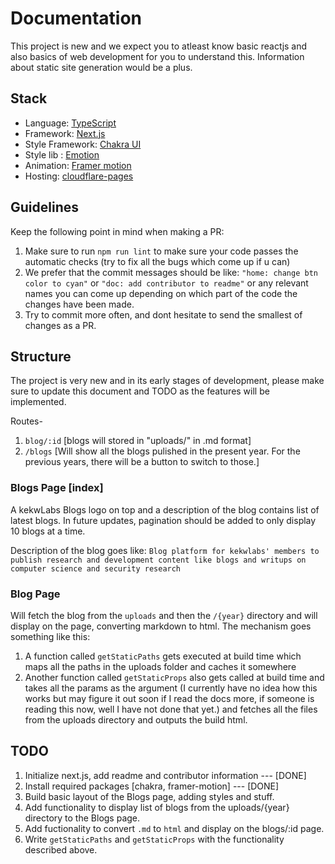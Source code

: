 # Documentation

This project is new and we expect you to atleast know basic reactjs and also basics of web development for you to understand this. Information about static site generation would be a plus.

## Stack

- Language: [TypeScript](https://www.typescriptlang.org/)
- Framework: [Next.js](https://nextjs.org/docs)
- Style Framework: [Chakra UI](https://chakra-ui.com/)
- Style lib : [Emotion](https://emotion.sh/docs/introduction)
- Animation: [Framer motion](https://www.framer.com/motion/)
- Hosting: [cloudflare-pages](https://pages.dev)


## Guidelines
Keep the following point in mind when making a PR:
1. Make sure to run `npm run lint` to make sure your code passes the automatic checks (try to fix all the bugs which come up if u can)
2. We prefer that the commit messages should be like: `"home: change btn color to cyan"` or `"doc: add contributor to readme"` or any relevant names you can come up depending on which part of the code the changes have been made.
3. Try to commit more often, and dont hesitate to send the smallest of changes as a PR.

## Structure

The project is very new and in its early stages of development, please make sure to update this document and TODO as the features will be implemented.

Routes-

1. `blog/:id` [blogs will stored in "uploads/" in .md format]
2. `/blogs` [Will show all the blogs pulished in the present year. For the previous years, there will be a button to switch to those.]

### Blogs Page [index]

A kekwLabs Blogs logo on top and a description of the blog contains list of latest blogs. In future updates, pagination should be added to only display 10 blogs at a time.

Description of the blog goes like: `Blog platform for kekwlabs' members to publish research and development content like blogs and writups on computer science and security research`

### Blog Page

Will fetch the blog from the `uploads` and then the `/{year}` directory and will display on the page, converting markdown to html. The mechanism goes something like this:

1. A function called `getStaticPaths` gets executed at build time which maps all the paths in the uploads folder and caches it somewhere
2. Another function called `getStaticProps` also gets called at build time and takes all the params as the argument (I currently have no idea how this works but may figure it out soon if I read the docs more, if someone is reading this now, well I have not done that yet.) and fetches all the files from the uploads directory and outputs the build html.

## TODO
1. Initialize next.js, add readme and contributor information --- [DONE]
2. Install required packages [chakra, framer-motion] --- [DONE]
3. Build basic layout of the Blogs page, adding styles and stuff.
4. Add functionality to display list of blogs from the uploads/{year} directory to the Blogs page.
5. Add fuctionality to convert `.md` to `html` and display on the blogs/:id page.
6. Write `getStaticPaths` and `getStaticProps` with the functionality described above.

